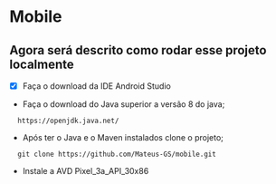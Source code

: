 # Mobile
## Agora será descrito como rodar esse projeto localmente

- [x] Faça o download da IDE Android Studio
* Faça o download do Java superior a versão 8 do java;
```
  https://openjdk.java.net/
```
* Após ter o Java e o Maven instalados clone o projeto;
```
  git clone https://github.com/Mateus-GS/mobile.git
```
* Instale a AVD Pixel_3a_API_30x86
